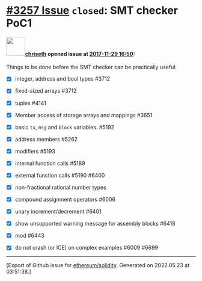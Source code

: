# [\#3257 Issue](https://github.com/ethereum/solidity/issues/3257) `closed`: SMT checker PoC1

#### <img src="https://avatars.githubusercontent.com/u/9073706?v=4" width="50">[chriseth](https://github.com/chriseth) opened issue at [2017-11-29 16:50](https://github.com/ethereum/solidity/issues/3257):

Things to be done before the SMT checker can be practically useful:

 - [x] integer, address and bool types #3712 
 - [x] fixed-sized arrays #3712 
 - [x] tuples #4141
 - [x] Member access of storage arrays and mappings #3651 
 - [x] basic `tx`, `msg` and `block` variables. #5192
 - [x] address members #5262
 - [x] modifiers #5193
 - [x] internal function calls #5189 
 - [x] external function calls #5190 #6400 
 - [x] non-fractional rational number types
 - [x] compound assignment operators #6006 
 - [x] unary increment/decrement #6401
 - [x] show unsupported warning message for assembly blocks #6418 
 - [x] mod #6443
 - [x] do not crash (or ICE) on complex examples #6009 #6699





-------------------------------------------------------------------------------



[Export of Github issue for [ethereum/solidity](https://github.com/ethereum/solidity). Generated on 2022.05.23 at 03:51:38.]
